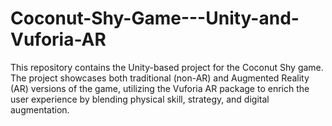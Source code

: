 # Coconut-Shy-Game---Unity-and-Vuforia-AR
This repository contains the Unity-based project for the Coconut Shy game. The project showcases both traditional (non-AR) and Augmented Reality (AR) versions of the game, utilizing the Vuforia AR package to enrich the user experience by blending physical skill, strategy, and digital augmentation.
